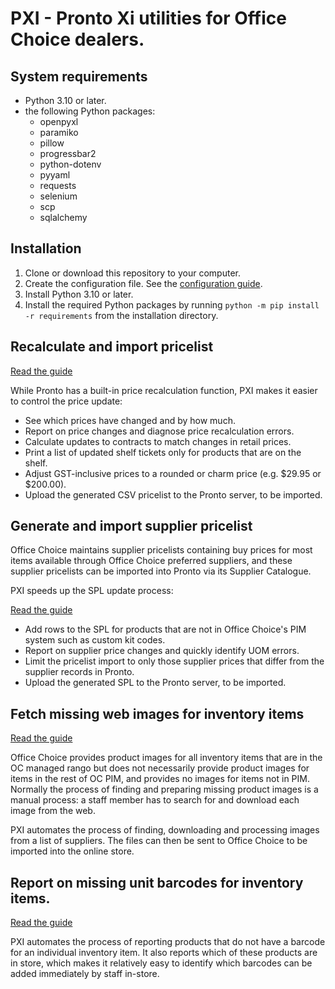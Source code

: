 # PXI - Pronto Xi utilities for Office Choice dealers.

## System requirements

- Python 3.10 or later.
- the following Python packages:
  - openpyxl
  - paramiko
  - pillow
  - progressbar2
  - python-dotenv
  - pyyaml
  - requests
  - selenium
  - scp
  - sqlalchemy

## Installation

1. Clone or download this repository to your computer.
2. Create the configuration file. See the [configuration guide](docs/configuration_guide.md).
3. Install Python 3.10 or later.
4. Install the required Python packages by running `python -m pip install -r requirements` from the installation directory.

## Recalculate and import pricelist

[Read the guide](docs/price_calc_guide.md)

While Pronto has a built-in price recalculation function, PXI makes it easier to control the price update:

- See which prices have changed and by how much.
- Report on price changes and diagnose price recalculation errors.
- Calculate updates to contracts to match changes in retail prices.
- Print a list of updated shelf tickets only for products that are on the shelf.
- Adjust GST-inclusive prices to a rounded or charm price (e.g. $29.95 or $200.00).
- Upload the generated CSV pricelist to the Pronto server, to be imported.

## Generate and import supplier pricelist

Office Choice maintains supplier pricelists containing buy prices for most items available through Office Choice preferred suppliers, and these supplier pricelists can be imported into Pronto via its Supplier Catalogue.

PXI speeds up the SPL update process:

[Read the guide](docs/generate_spl_guide.md)

- Add rows to the SPL for products that are not in Office Choice's PIM system such as custom kit codes.
- Report on supplier price changes and quickly identify UOM errors.
- Limit the pricelist import to only those supplier prices that differ from the supplier records in Pronto.
- Upload the generated SPL to the Pronto server, to be imported.

## Fetch missing web images for inventory items

[Read the guide](docs/fetch_images_guide.md)

Office Choice provides product images for all inventory items that are in the OC managed rango but does not necessarily provide product images for items in the rest of OC PIM, and provides no images for items not in PIM. Normally the process of finding and preparing missing product images is a manual process: a staff member has to search for and download each image from the web.

PXI automates the process of finding, downloading and processing images from a list of suppliers. The files can then be sent to Office Choice to be imported into the online store.

## Report on missing unit barcodes for inventory items.

[Read the guide](docs/missing_gtin_guide.md)

PXI automates the process of reporting products that do not have a barcode for an individual inventory item. It also reports which of these products are in store, which makes it relatively easy to identify which barcodes can be added immediately by staff in-store.
